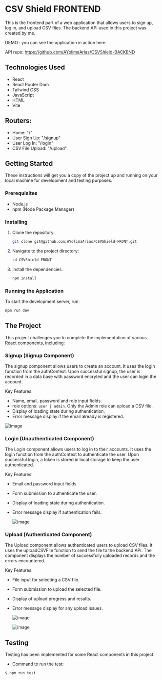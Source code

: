 # CSV Shield FRONTEND

This is the frontend part of a web application that allows users to sign up, log in, and upload CSV files. The backend API used in this project was created by me.

DEMO :  you can see the application in action here.

API repo: https://github.com/AYolimaArias/CSVShield-BACKEND

## Technologies Used

- React
- React Router Dom
- Tailwind CSS
- JavaScript
- HTML
- Vite

## Routers: 

- Home: "/"
- User Sign Up: "/signup"
- User Log In: "/login"
- CSV File Upload: "/upload"


## Getting Started

These instructions will get you a copy of the project up and running on your local machine for development and testing purposes.

### Prerequisites

- Node.js
- npm (Node Package Manager)

### Installing

1. Clone the repository:

    ```bash
    git clone git@github.com:AYolimaArias/CSVShield-FRONT.git

2. Navigate to the project directory:

    ```bash
    cd CSVShield-FRONT
    ```

3. Install the dependencies:

    ```bash
    npm install
    ```

### Running the Application

To start the development server, run:

```bash
npm run dev
```
## The Project
This project challenges you to complete the implementation of various React components, including:

### Signup (Signup Component)
The signup component allows users to create an account. It uses the login function from the authContext. Upon successful signup, the user is recorded in a data base with password encryted and the user can login the account.

Key Features:

- Name, email, password  and role input fields.
- role options: `user | admin`. Only the Admin role can upload a CSV file.
- Display of loading state during authentication.
- Error message display if the email already is registered.

![image](https://github.com/AYolimaArias/CSVShield-FRONT/assets/125715473/f2a09ea2-6606-4abc-b330-e8921107fd1d)

### Login (Unauthenticated Component)
The Login component allows users to log in to their accounts. It uses the login function from the authContext to authenticate the user. Upon successful login, a token is stored in local storage to keep the user authenticated.

Key Features:

- Email and password input fields.
- Form submission to authenticate the user.
- Display of loading state during authentication.
- Error message display if authentication fails.

  ![image](https://github.com/AYolimaArias/CSVShield-FRONT/assets/125715473/29d36ed1-e33c-4a35-a2ae-c852614e03ac)


### Upload (Authenticated Component)
The Upload component allows authenticated users to upload CSV files. It uses the uploadCSVFile function to send the file to the backend API. The component displays the number of successfully uploaded records and the errors encountered.

Key Features:

- File input for selecting a CSV file.
- Form submission to upload the selected file.
- Display of upload progress and results.
- Error message display for any upload issues.

  ![image](https://github.com/AYolimaArias/CSVShield-FRONT/assets/125715473/fe00c495-975d-41b1-be24-e1d5f644b4f4)

  ![image](https://github.com/AYolimaArias/CSVShield-FRONT/assets/125715473/581a69aa-84d2-4442-84fe-5a131a49864e)




## Testing
Testing has been implemented for some React components in this project.

- Command to run the test:

```
$ npm run test
```


